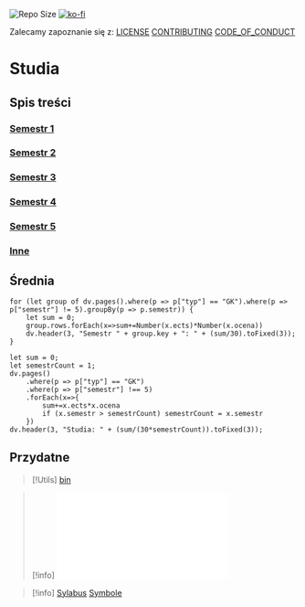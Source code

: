 ![Repo Size](https://img.shields.io/github/repo-size/Xederro/Studia?style=for-the-badge)
[![ko-fi](https://ko-fi.com/img/githubbutton_sm.svg)](https://ko-fi.com/A0A8GJFDV)

Zalecamy zapoznanie się z:
[LICENSE](/LICENSE.md)
[CONTRIBUTING](/CONTRIBUTING.md)
[CODE_OF_CONDUCT](/CODE_OF_CONDUCT.md)

# Studia
## Spis treści
### [Semestr 1](/Notatki/Semestr%201/Semestr%201.md)
### [Semestr 2](/Notatki/Semestr%202/Semestr%202.md)
### [Semestr 3](/Notatki/Semestr%203/Semestr%203.md)
### [Semestr 4](/Notatki/Semestr%204/Semestr%204.md)
### [Semestr 5](/Notatki/Semestr%205/Semestr%205.md)
### [Inne](/Notatki/Inne/Inne.md)

## Średnia
```dataviewjs
for (let group of dv.pages().where(p => p["typ"] == "GK").where(p => p["semestr"] != 5).groupBy(p => p.semestr)) {
	let sum = 0;
	group.rows.forEach(x=>sum+=Number(x.ects)*Number(x.ocena))
	dv.header(3, "Semestr " + group.key + ": " + (sum/30).toFixed(3));
}
```
```dataviewjs
let sum = 0;
let semestrCount = 1;
dv.pages()
	.where(p => p["typ"] == "GK")
	.where(p => p["semestr"] !== 5)
	.forEach(x=>{
		sum+=x.ects*x.ocena
		if (x.semestr > semestrCount) semestrCount = x.semestr
	})
dv.header(3, "Studia: " + (sum/(30*semestrCount)).toFixed(3));
```

## Przydatne

>[!Utils]
>[bin](bin/bin.md)

>[!info]
>![Sylabus](Sylabus.pdf)

>[!info]
>[Sylabus](Sylabus.pdf)
>[Symbole](symbols.pdf)